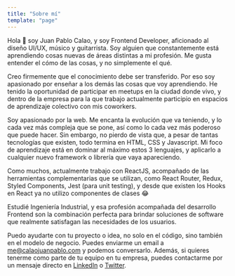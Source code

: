 ```yaml
---
title: "Sobre mí"
template: "page"
---
```


Hola 👋 soy Juan Pablo Calao, y soy Frontend Developer, aficionado al diseño UI/UX, músico y guitarrista. Soy alguien que constantemente está aprendiendo cosas nuevas de áreas distintas a mi profesión. Me gusta entender el cómo de las cosas, y no simplemente el qué.

Creo firmemente que el conocimiento debe ser transferido. Por eso soy apasionado por enseñar a los demás las cosas que voy aprendiendo. He tenido la oportunidad de participar en meetups en la ciudad donde vivo, y dentro de la empresa para la que trabajo actualmente participio en espacios de aprendizaje colectivo con mis coworkers.

Soy apasionado por la web. Me encanta la evolución que va teniendo, y lo cada vez más compleja que se pone, así como lo cada vez más poderoso que puede hacer. Sin embargo, no pierdo de vista que, a pesar de tantas tecnologías que existen, todo termina en HTML, CSS y Javascript. Mi foco de aprendizaje está en dominar al máximo estos 3 lenguajes, y aplicarlo a cualquier nuevo framework o librería que vaya apareciendo.

Como muchos, actualmente trabajo con ReactJS, acompañado de las herramientas complementarias que se utilizan, como React Router, Redux, Styled Components, Jest (para unit testing), y desde que existen los Hooks en React ya no utilizo componentes de clases 😂

Estudié Ingeniería Industrial, y esa profesión acompañada del desarrollo Frontend son la combinación perfecta para brindar soluciones de software que realmente satisfagan las necesidades de los usuarios.

Puedo ayudarte con tu proyecto o idea, no solo en el código, sino también en el modelo de negocio. Puedes enviarme un email a [me@calaojuanpablo.com](mailto:me@calaojuanpablo.com) y podemos conversarlo. Además, si quieres tenerme como parte de tu equipo en tu empresa, puedes contactarme por un mensaje directo en [LinkedIn](https://www.linkedin.com/in/calaojuanpablo/) o [Twitter](https://twitter.com/CalaoJuanPablo).